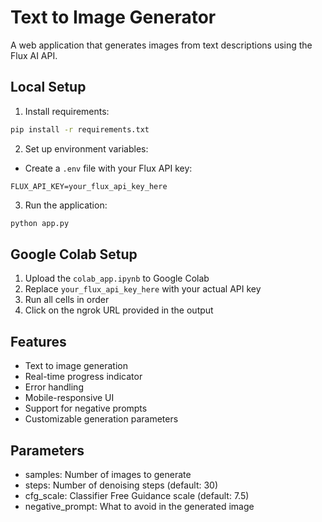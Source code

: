 # Text to Image Generator

A web application that generates images from text descriptions using the Flux AI API.

## Local Setup

1. Install requirements:
```bash
pip install -r requirements.txt
```

2. Set up environment variables:
- Create a `.env` file with your Flux API key:
```
FLUX_API_KEY=your_flux_api_key_here
```

3. Run the application:
```bash
python app.py
```

## Google Colab Setup

1. Upload the `colab_app.ipynb` to Google Colab
2. Replace `your_flux_api_key_here` with your actual API key
3. Run all cells in order
4. Click on the ngrok URL provided in the output

## Features

- Text to image generation
- Real-time progress indicator
- Error handling
- Mobile-responsive UI
- Support for negative prompts
- Customizable generation parameters

## Parameters

- samples: Number of images to generate
- steps: Number of denoising steps (default: 30)
- cfg_scale: Classifier Free Guidance scale (default: 7.5)
- negative_prompt: What to avoid in the generated image
